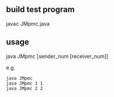 ## build test program

javac JMpmc.java

## usage

java JMpmc [sender_num [receiver_num]]

e.g.
```
java JMpmc
java JMpmc 1 1
java JMpmc 2 2
```

